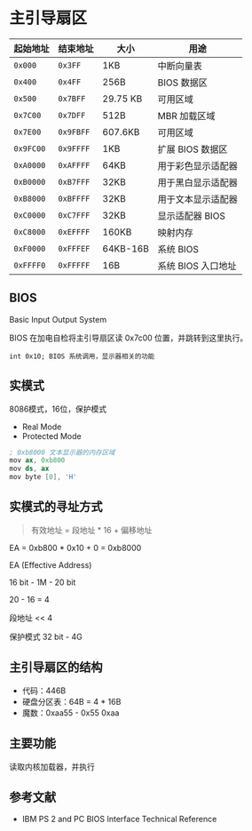 # 主引导扇区


| 起始地址  | 结束地址  | 大小     | 用途               |
| --------- | --------- | -------- | ------------------ |
| `0x000`   | `0x3FF`   | 1KB      | 中断向量表         |
| `0x400`   | `0x4FF`   | 256B     | BIOS 数据区        |
| `0x500`   | `0x7BFF`  | 29.75 KB | 可用区域           |
| `0x7C00`  | `0x7DFF`  | 512B     | MBR 加载区域       |
| `0x7E00`  | `0x9FBFF` | 607.6KB  | 可用区域           |
| `0x9FC00` | `0x9FFFF` | 1KB      | 扩展 BIOS 数据区   |
| `0xA0000` | `0xAFFFF` | 64KB     | 用于彩色显示适配器 |
| `0xB0000` | `0xB7FFF` | 32KB     | 用于黑白显示适配器 |
| `0xB8000` | `0xBFFFF` | 32KB     | 用于文本显示适配器 |
| `0xC0000` | `0xC7FFF` | 32KB     | 显示适配器 BIOS    |
| `0xC8000` | `0xEFFFF` | 160KB    | 映射内存           |
| `0xF0000` | `0xFFFEF` | 64KB-16B | 系统 BIOS          |
| `0xFFFF0` | `0xFFFFF` | 16B      | 系统 BIOS 入口地址 |
## BIOS

Basic Input Output System

BIOS 在加电自检将主引导扇区读 0x7c00 位置，并跳转到这里执行。

    int 0x10; BIOS 系统调用，显示器相关的功能

## 实模式

8086模式，16位，保护模式

- Real Mode
- Protected Mode

```s
; 0xb8000 文本显示器的内存区域
mov ax, 0xb800
mov ds, ax
mov byte [0], 'H'
```
## 实模式的寻址方式

> 有效地址 = 段地址 * 16 + 偏移地址

EA = 0xb800 * 0x10 + 0 = 0xb8000

EA (Effective Address)

16 bit - 1M - 20 bit

20 - 16 = 4

段地址 << 4

保护模式
32 bit - 4G

## 主引导扇区的结构

- 代码：446B
- 硬盘分区表：64B = 4 * 16B
- 魔数：0xaa55 - 0x55 0xaa

## 主要功能

读取内核加载器，并执行

## 参考文献

- IBM PS 2 and PC BIOS Interface Technical Reference
